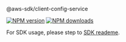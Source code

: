 @aws-sdk/client-config-service

[![NPM version](https://img.shields.io/npm/v/@aws-sdk/client-config-service/beta.svg)](https://www.npmjs.com/package/@aws-sdk/client-config-service)
[![NPM downloads](https://img.shields.io/npm/dm/@aws-sdk/client-config-service.svg)](https://www.npmjs.com/package/@aws-sdk/client-config-service)

For SDK usage, please step to [SDK reademe](https://github.com/aws/aws-sdk-js-v3).
